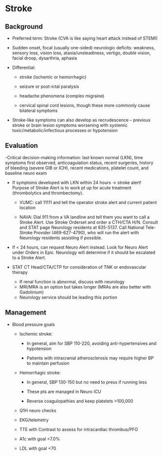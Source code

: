 # Stroke

## Background

- Preferred term: Stroke (CVA is like saying heart attack instead of STEMI) 
- Sudden onset, focal (usually one-sided) neurologic deficits: weakness, sensory loss, vision loss, ataxia/unsteadiness, vertigo, double vision, facial droop, dysarthria, aphasia

- Differential:
    - stroke (ischemic or hemorrhagic)

    - seizure or post-ictal paralysis

    - headache phenomena (complex migraine)

    - cervical spinal cord lesions, though these more commonly cause bilateral symptoms

- Stroke-like symptoms can also develop as recrudescence – previous stroke or brain lesion symptoms worsening with systemic toxic/metabolic/infectious processes or hypotension

## Evaluation

-Critical decision-making information: last known normal (LKN), time symptoms first observed, anticoagulation status, recent surgeries, history of bleeding (severe GIB or ICH), recent medications, platelet count, and baseline neuro exam

- If symptoms developed with LKN within 24 hours -> stroke alert! Purpose of Stroke Alert is to work pt up for acute treatment (thrombolytics and thrombectomy).

    - VUMC: call 11111 and tell the operator stroke alert and current patient location

    - NAVA: Dial 911 from a VA landline and tell them you want to call a Stroke Alert. Use
Stroke Orderset and order a CTH/CTA H/N. Consult and STAT page Neurology residents at 835-5137. Call National Tele-Stroke Provider (469-627-4790), who will run the alert with Neurology residents assisting if possible.

- If < 24 hours, can request Neuro Alert instead. Look for Neuro Alert under Orders in Epic. Neurology will determine if it should be escalated to a Stroke Alert.

- STAT CT Head/CTA/CTP for consideration of TNK or endovascular therapy
    - If renal function is abnormal, discuss with neurology
    -  MRI/MRA is an option but takes longer (MRAs are also better with Gadolinium)
    - Neurology service should be leading this portion

## Management

- Blood pressure goals
    - Ischemic stroke:

        - In general, aim for SBP 110-220, avoiding anti-hypertensives and hypotension

        - Patients with intracranial atherosclerosis may require higher BP to maintain perfusion

    - Hemorrhagic stroke:

        - In general, SBP 130-150 but no need to press if running less

        - These pts are managed in Neuro ICU

        - Reverse coagulopathies and keep platelets >100,000
     
    - Q1H neuro checks
    
    - EKG/telemetry
    
    - TTE with Contrast to assess for intracardiac thrombus/PFO

    - A1c with goal <7.0%

    - LDL with goal <70
